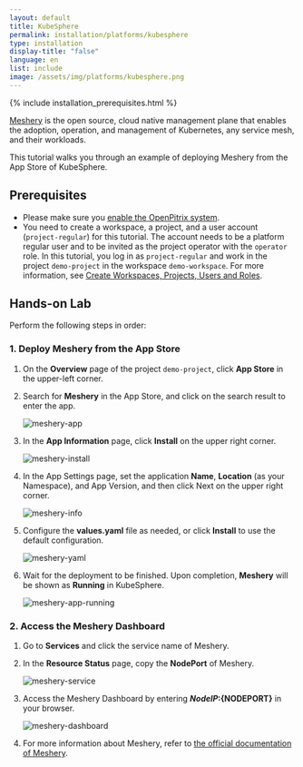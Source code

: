 ```yaml
---
layout: default
title: KubeSphere
permalink: installation/platforms/kubesphere
type: installation
display-title: "false"
language: en
list: include
image: /assets/img/platforms/kubesphere.png
---
```


{% include installation_prerequisites.html %}

[Meshery](https://meshery.io/) is the open source, cloud native management plane that enables the adoption, operation, and management of Kubernetes, any service mesh, and their workloads.

This tutorial walks you through an example of deploying Meshery from the App Store of KubeSphere.


## Prerequisites

- Please make sure you [enable the OpenPitrix system](../../../pluggable-components/app-store/).
- You need to create a workspace, a project, and a user account (`project-regular`) for this tutorial. The account needs to be a platform regular user and to be invited as the project operator with the `operator` role. In this tutorial, you log in as `project-regular` and work in the project `demo-project` in the workspace `demo-workspace`. For more information, see [Create Workspaces, Projects, Users and Roles](../../../quick-start/create-workspace-and-project/).


## Hands-on Lab

Perform the following steps in order:

### 1. <b>Deploy Meshery from the App Store</b>


1. On the **Overview** page of the project `demo-project`, click **App Store** in the upper-left corner.
2. Search for **Meshery** in the App Store, and click on the search result to enter the app.

    ![meshery-app](/assets/img/platforms/meshery-app.png)
3. In the **App Information** page, click **Install** on the upper right corner.

    ![meshery-install](/assets/img/platforms/Meshery-install.png)

4. In the App Settings page, set the application **Name**, **Location** (as your Namespace), and App Version, and then click Next on the upper right corner.

    ![meshery-info](/assets/img/platforms/Meshery-info.png)

5. Configure the **values.yaml** file as needed, or click **Install** to use the default configuration.

    ![meshery-yaml](/assets/img/platforms/Meshery-yaml.png)

6. Wait for the deployment to be finished. Upon completion, **Meshery** will be shown as **Running** in KubeSphere.

    ![meshery-app-running](/assets/img/platforms/Meshery-app-running.png)



### 2. <b>Access the Meshery Dashboard</b>


1. Go to **Services** and click the service name of Meshery.
2. In the **Resource Status** page, copy the **NodePort** of Meshery.

    ![meshery-service](/assets/img/platforms/Meshery-service.png)

3. Access the Meshery Dashboard by entering **${NodeIP}:${NODEPORT}** in your browser.

    ![meshery-dashboard](/assets/img/platforms/meshery-dashboard.png)

4. For more information about Meshery, refer to [the official documentation of Meshery](https://docs.meshery.io/).
